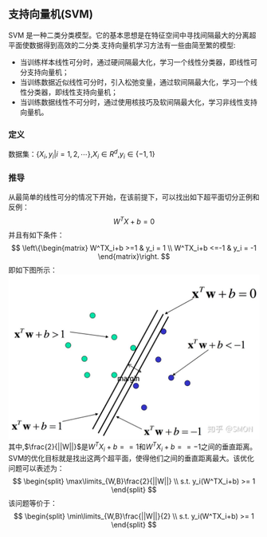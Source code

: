## 支持向量机(SVM)

SVM 是一种二类分类模型。它的基本思想是在特征空间中寻找间隔最大的分离超平面使数据得到高效的二分类.支持向量机学习方法有一些由简至繁的模型:
- 当训练样本线性可分时，通过硬间隔最大化，学习一个线性分类器，即线性可分支持向量机；
- 当训练数据近似线性可分时，引入松弛变量，通过软间隔最大化，学习一个线性分类器，即线性支持向量机；
- 当训练数据线性不可分时，通过使用核技巧及软间隔最大化，学习非线性支持向量机。

### 定义
数据集：$\{X_i,y_i|i=1,2,\cdots\}$,$X_i\in R^d$,$y_i \in \{-1,1\}$

### 推导
从最简单的线性可分的情况下开始，在该前提下，可以找出如下超平面切分正例和反例：
$$
    W^TX+b=0
$$
并且有如下条件：
$$
\left\{\begin{matrix}
    W^TX_i+b >=1 & y_i = 1 \\ 
    W^TX_i+b <=-1 & y_i = -1 
\end{matrix}\right.
$$
即如下图所示：
![](images/2021-07-28-23-42-54.png)
其中,$\frac{2}{||W||}$是$W^TX_i+b ==1$和$W^TX_i+b ==-1$之间的垂直距离。
SVM的优化目标就是找出这两个超平面，使得他们之间的垂直距离最大。该优化问题可以表述为：
$$
\begin{split}
    \max\limits_{W,B}\frac{2}{||W||} \\
    s.t. y_i(W^TX_i+b) >= 1
\end{split}
$$
该问题等价于：
$$
\begin{split}
    \min\limits_{W,B}\frac{||W||}{2} \\
    s.t. y_i(W^TX_i+b) >= 1
\end{split}
$$